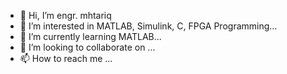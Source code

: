 - 👋 Hi, I’m engr. mhtariq
- 👀 I’m interested in MATLAB, Simulink, C, FPGA Programming...
- 🌱 I’m currently learning MATLAB...
- 💞️ I’m looking to collaborate on ...
- 📫 How to reach me ...

<!---
engrmhtariq/engrmhtariq is a ✨ special ✨ repository because its `README.md` (this file) appears on your GitHub profile.
You can click the Preview link to take a look at your changes.
--->
